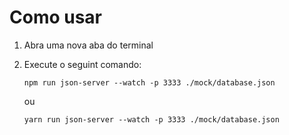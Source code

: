 #   Como usar
1. Abra uma nova aba do terminal 
2. Execute o seguint comando:

   ```
   npm run json-server --watch -p 3333 ./mock/database.json
   ```
   ou
   ```
   yarn run json-server --watch -p 3333 ./mock/database.json
   ```